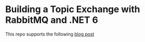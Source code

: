# Building a Topic Exchange with RabbitMQ and .NET 6

This repo supports the following [blog post](https://tanzu.vmware.com/developer/blog/building-topic-exchange-rabbitmq-dotnet6/)

